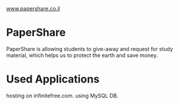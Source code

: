 www.papershare.co.il

# PaperShare
PaperShare is allowing students to give-away and request for study material, which helps us to protect the earth and save money.

# Used Applications
hosting on infinitefree.com.
using MySQL DB.
